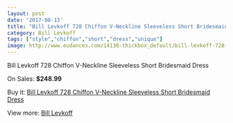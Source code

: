 ```yaml
---
layout: post
date: '2017-08-13'
title: "Bill Levkoff 728 Chiffon V-Neckline Sleeveless Short Bridesmaid Dress"
category: Bill Levkoff
tags: ["style","chiffon","short","dress","unique"]
image: http://www.eudances.com/14130-thickbox_default/bill-levkoff-728-chiffon-v-neckline-sleeveless-short-bridesmaid-dress.jpg
---
```

Bill Levkoff 728 Chiffon V-Neckline Sleeveless Short Bridesmaid Dress

On Sales: **$248.99**
<a href="https://www.eudances.com/en/bill-levkoff/4240-bill-levkoff-728-chiffon-v-neckline-sleeveless-short-bridesmaid-dress.html"><amp-img layout="responsive" width="600" height="600" src="//www.eudances.com/14130-thickbox_default/bill-levkoff-728-chiffon-v-neckline-sleeveless-short-bridesmaid-dress.jpg" alt="Bill Levkoff 728 Chiffon V-Neckline Sleeveless Short Bridesmaid Dress 0" /></a>
<a href="https://www.eudances.com/en/bill-levkoff/4240-bill-levkoff-728-chiffon-v-neckline-sleeveless-short-bridesmaid-dress.html"><amp-img layout="responsive" width="600" height="600" src="//www.eudances.com/14133-thickbox_default/bill-levkoff-728-chiffon-v-neckline-sleeveless-short-bridesmaid-dress.jpg" alt="Bill Levkoff 728 Chiffon V-Neckline Sleeveless Short Bridesmaid Dress 1" /></a>
<a href="https://www.eudances.com/en/bill-levkoff/4240-bill-levkoff-728-chiffon-v-neckline-sleeveless-short-bridesmaid-dress.html"><amp-img layout="responsive" width="600" height="600" src="//www.eudances.com/14132-thickbox_default/bill-levkoff-728-chiffon-v-neckline-sleeveless-short-bridesmaid-dress.jpg" alt="Bill Levkoff 728 Chiffon V-Neckline Sleeveless Short Bridesmaid Dress 2" /></a>
<a href="https://www.eudances.com/en/bill-levkoff/4240-bill-levkoff-728-chiffon-v-neckline-sleeveless-short-bridesmaid-dress.html"><amp-img layout="responsive" width="600" height="600" src="//www.eudances.com/14131-thickbox_default/bill-levkoff-728-chiffon-v-neckline-sleeveless-short-bridesmaid-dress.jpg" alt="Bill Levkoff 728 Chiffon V-Neckline Sleeveless Short Bridesmaid Dress 3" /></a>

Buy it: [Bill Levkoff 728 Chiffon V-Neckline Sleeveless Short Bridesmaid Dress](https://www.eudances.com/en/bill-levkoff/4240-bill-levkoff-728-chiffon-v-neckline-sleeveless-short-bridesmaid-dress.html "Bill Levkoff 728 Chiffon V-Neckline Sleeveless Short Bridesmaid Dress")

View more: [Bill Levkoff](https://www.eudances.com/en/57-bill-levkoff "Bill Levkoff")
